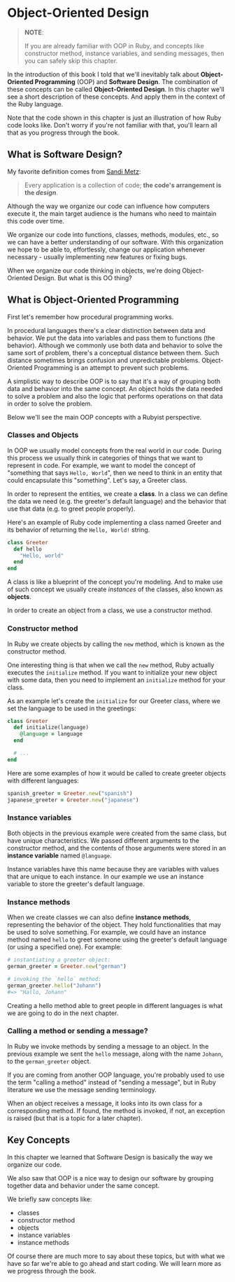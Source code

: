 # Object-Oriented Design

> **NOTE**:
>
> If you are already familiar with OOP in Ruby, and concepts like constructor method, instance variables, and sending messages, then you can safely skip this chapter.

In the introduction of this book I told that we'll inevitably talk about **Object-Oriented Programming** (OOP) and **Software Design**. The combination of these concepts can be called **Object-Oriented Design**. In this chapter we'll see a short description of these concepts. And apply them in the context of the Ruby language.

Note that the code shown in this chapter is just an illustration of how Ruby code looks like. Don't worry if you're not familiar with that, you'll learn all that as you progress through the book.

## What is Software Design?

My favorite definition comes from [Sandi Metz](https://www.poodr.com/):

> Every application is a collection of code; **the code's arrangement is the *design***.

Although the way we organize our code can influence how computers execute it, the main target audience is the humans who need to maintain this code over time.

We organize our code into functions, classes, methods, modules, etc., so we can have a better understanding of our software. With this organization we hope to be able to, effortlessly, change our application whenever necessary - usually implementing new features or fixing bugs.

When we organize our code thinking in objects, we're doing Object-Oriented Design. But what is this OO thing?

## What is Object-Oriented Programming

First let's remember how procedural programming works.

In procedural languages there's a clear distinction between data and behavior. We put the data into variables and pass them to functions (the behavior). Although we commonly use both data and behavior to solve the same sort of problem, there's a conceptual distance between them. Such distance sometimes brings confusion and unpredictable problems. Object-Oriented Programming is an attempt to prevent such problems.

A simplistic way to describe OOP is to say that it's a way of grouping both data and behavior into the same concept. An object holds the data needed to solve a problem and also the logic that performs operations on that data in order to solve the problem.

Below we'll see the main OOP concepts with a Rubyist perspective.

### Classes and Objects

In OOP we usually model concepts from the real world in our code. During this process we usually think in categories of things that we want to represent in code. For example, we want to model the concept of "something that says `Hello, World`", then we need to think in an entity that could encapsulate this "something". Let's say, a Greeter class.

In order to represent the entities, we create a **class**. In a class we can define the data we need (e.g. the greeter's default language) and the behavior that use that data (e.g. to greet people properly).

Here's an example of Ruby code implementing a class named Greeter and its behavior of returning the `Hello, World!` string.

```ruby
class Greeter
  def hello
    "Hello, world"
  end
end
```

A class is like a blueprint of the concept you're modeling. And to make use of such concept we usually create *instances* of the classes, also known as **objects**.

In order to create an object from a class, we use a constructor method.

### Constructor method

In Ruby we create objects by calling the `new` method, which is known as the constructor method.

One interesting thing is that when we call the `new` method, Ruby actually executes the `initialize` method. If you want to initialize your new object with some data, then you need to implement an `initialize` method for your class.

As an example let's create the `initialize` for our Greeter class, where we set the language to be used in the greetings:

```ruby
class Greeter
  def initialize(language)
    @language = language
  end

  # ...
end
```

Here are some examples of how it would be called to create greeter objects with different languages:

```ruby
spanish_greeter = Greeter.new("spanish")
japanese_greeter = Greeter.new("japanese")
```

### Instance variables

Both objects in the previous example were created from the same class, but have unique characteristics. We passed different arguments to the constructor method, and the contents of those arguments were stored in an **instance variable** named `@language`.

Instance variables have this name because they are variables with values that are unique to each instance. In our example we use an instance variable to store the greeter's default language.

### Instance methods

When we create classes we can also define **instance methods**, representing the behavior of the object. They hold functionalities that may be used to solve something. For example, we could have an instance method named `hello` to greet someone using the greeter's default language (or using a specified one). For example:

```ruby
# instantiating a greeter object:
german_greeter = Greeter.new("german")

# invoking the `hello` method:
german_greeter.hello("Johann")
#=> "Hallo, Johann"
```

Creating a hello method able to greet people in different languages is what we are going to do in the next chapter.

### Calling a method or sending a message?

In Ruby we invoke methods by sending a message to an object. In the previous example we sent the `hello` message, along with the name `Johann`, to the `german_greeter` object.

If you are coming from another OOP language, you're probably used to use the term "calling a method" instead of "sending a message", but in Ruby literature we use the message sending terminology.

When an object receives a message, it looks into its own class for a corresponding method. If found, the method is invoked, if not, an exception is raised (but that is a topic for a later chapter).

## Key Concepts

In this chapter we learned that Software Design is basically the way we organize our code.

We also saw that OOP is a nice way to design our software by grouping together data and behavior under the same concept.

We briefly saw concepts like:

- classes
- constructor method
- objects
- instance variables
- instance methods

Of course there are much more to say about these topics, but with what we have so far we're able to go ahead and start coding. We will learn more as we progress through the book.
